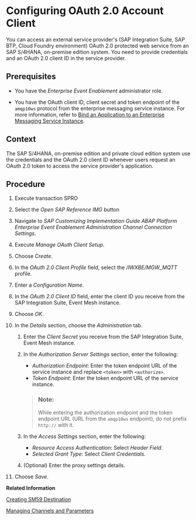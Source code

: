 <!-- loiod445b27fe92042eebb48840718ba7394 -->

# Configuring OAuth 2.0 Account Client

You can access an external service provider's \(SAP Integration Suite, SAP BTP, Cloud Foundry environment\) OAuth 2.0 protected web service from an SAP S/4HANA, on-premise edition system. You need to provide credentials and an OAuth 2.0 client ID in the service provider.



<a name="loiod445b27fe92042eebb48840718ba7394__prereq_ry3_5kt_l2b"/>

## Prerequisites

-   You have the *Enterprise Event Enablement* administrator role.

-   You have the OAuth client ID, client secret and token endpoint of the `amqp10ws` protocol from the enterprise messaging service instance. For more information, refer to [Bind an Application to an Enterprise Messaging Service Instance](https://help.sap.com/viewer/bf82e6b26456494cbdd197057c09979f/Cloud/en-US/52407135f98144a6844b51dd2840e982.html).



## Context

The SAP S/4HANA, on-premise edition and private cloud edition system use the credentials and the OAuth 2.0 client ID whenever users request an OAuth 2.0 token to access the service provider's application.



## Procedure

1.  Execute transaction SPRO

2.  Select the *Open SAP Reference IMG* button

3.  Navigate to *SAP Customizing Implementation Guide ABAP Platform Enterprise Event Enablement Administration Channel Connection Settings*.

4.  Execute *Manage OAuth Client Setup*.

5.  Choose *Create*.

6.  In the *OAuth 2.0 Client Profile* field, select the */IWXBE/MGW\_MQTT* profile.

7.  Enter a *Configuration Name*.

8.  In the *OAuth 2.0 Client ID* field, enter the client ID you receive from the SAP Integration Suite, Event Mesh instance.

9.  Choose *OK*.

10. In the *Details* section, choose the *Administration* tab.

    1.  Enter the *Client Secret* you receive from the SAP Integration Suite, Event Mesh instance.

    2.  In the *Authorization Server Settings* section, enter the following:

        -   *Authorization Endpoint*: Enter the token endpoint URL of the service instance and replace `<token>` with `<authorize>`.
        -   *Token Endpoint*: Enter the token endpoint URL of the service instance.

        > ### Note:  
        > While entering the authorization endpoint and the token endpoint URL \(URL from the `amqp10ws` endpoint\), do not prefix `http://` with it.

    3.  In the *Access Settings* section, enter the following:

        -   *Resource Access Authentication*: Select *Header Field*.
        -   *Selected Grant Type*: Select *Client Credentials*.

    4.  \(Optional\) Enter the proxy settings details.


11. Choose *Save*.


**Related Information**  


[Creating SM59 Destination](creating-sm59-destination-5c684ae.md "As an administrator, you create an SM59 destination to connect to the instance created for Event Mesh in SAP Integration Suite.")

[Managing Channels and Parameters](managing-channels-and-parameters-c09c2bf.md "A channel represents a single connection to a service instance of Event Mesh in SAP Integration Suite.")


